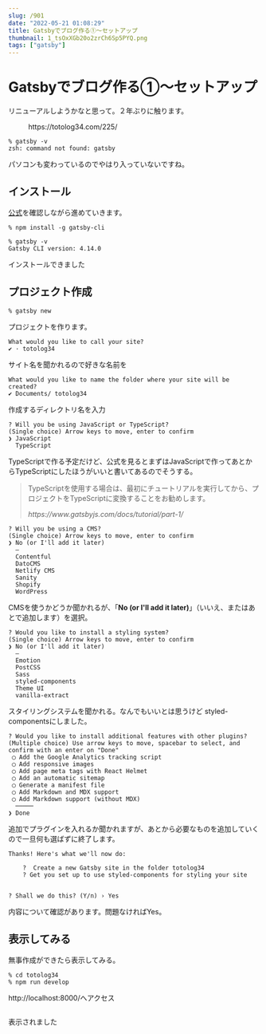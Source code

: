 ```yaml
---
slug: /901
date: "2022-05-21 01:08:29"
title: Gatsbyでブログ作る①〜セットアップ
thumbnail: 1_tsOxXGb20o2zrCh6Sp5PYQ.png
tags: ["gatsby"]
---
```

# Gatsbyでブログ作る①〜セットアップ
<!-- wp:paragraph -->
<p>リニューアルしようかなと思って。２年ぶりに触ります。</p>
<!-- /wp:paragraph -->

<!-- wp:embed {"url":"https://totolog34.com/225/","type":"wp-embed","providerNameSlug":"うさ技術"} -->
<figure class="wp-block-embed is-type-wp-embed is-provider-うさ技術 wp-block-embed-うさ技術"><div class="wp-block-embed__wrapper">
https://totolog34.com/225/
</div></figure>
<!-- /wp:embed -->

<!-- wp:code -->
<pre class="wp-block-code"><code>% gatsby -v
zsh: command not found: gatsby</code></pre>
<!-- /wp:code -->

<!-- wp:paragraph -->
<p>パソコンも変わっているのでやはり入っていないですね。</p>
<!-- /wp:paragraph -->

<!-- wp:heading -->
<h2>インストール</h2>
<!-- /wp:heading -->

<!-- wp:paragraph -->
<p><a href="https://www.gatsbyjs.com/docs/tutorial/part-1/">公式</a>を確認しながら進めていきます。</p>
<!-- /wp:paragraph -->

<!-- wp:code -->
<pre class="wp-block-code"><code>% npm install -g gatsby-cli</code></pre>
<!-- /wp:code -->

<!-- wp:code -->
<pre class="wp-block-code"><code>% gatsby -v
Gatsby CLI version: 4.14.0</code></pre>
<!-- /wp:code -->

<!-- wp:paragraph -->
<p>インストールできました</p>
<!-- /wp:paragraph -->

<!-- wp:heading -->
<h2>プロジェクト作成</h2>
<!-- /wp:heading -->

<!-- wp:code -->
<pre class="wp-block-code"><code>% gatsby new</code></pre>
<!-- /wp:code -->

<!-- wp:paragraph -->
<p>プロジェクトを作ります。</p>
<!-- /wp:paragraph -->

<!-- wp:code -->
<pre class="wp-block-code"><code>What would you like to call your site?
✔ · totolog34</code></pre>
<!-- /wp:code -->

<!-- wp:paragraph -->
<p>サイト名を聞かれるので好きな名前を</p>
<!-- /wp:paragraph -->

<!-- wp:code -->
<pre class="wp-block-code"><code>What would you like to name the folder where your site will be created?
✔ Documents/ totolog34</code></pre>
<!-- /wp:code -->

<!-- wp:paragraph -->
<p>作成するディレクトリ名を入力</p>
<!-- /wp:paragraph -->

<!-- wp:code -->
<pre class="wp-block-code"><code>? Will you be using JavaScript or TypeScript?
(Single choice) Arrow keys to move, enter to confirm
❯ JavaScript
  TypeScript</code></pre>
<!-- /wp:code -->

<!-- wp:paragraph -->
<p>TypeScriptで作る予定だけど、公式を見るとまずはJavaScriptで作ってあとからTypeScriptにしたほうがいいと書いてあるのでそうする。</p>
<!-- /wp:paragraph -->

<!-- wp:quote -->
<blockquote class="wp-block-quote"><p>TypeScriptを使用する場合は、最初にチュートリアルを実行してから、プロジェクトをTypeScriptに変換することをお勧めします。</p><cite>https://www.gatsbyjs.com/docs/tutorial/part-1/</cite></blockquote>
<!-- /wp:quote -->

<!-- wp:code -->
<pre class="wp-block-code"><code>? Will you be using a CMS?
(Single choice) Arrow keys to move, enter to confirm
❯ No (or I'll add it later)
  –
  Contentful
  DatoCMS
  Netlify CMS
  Sanity
  Shopify
  WordPress</code></pre>
<!-- /wp:code -->

<!-- wp:paragraph -->
<p>CMSを使うかどうか聞かれるが、「<strong>No (or I'll add it later)</strong>」（いいえ、またはあとで追加します）を選択。</p>
<!-- /wp:paragraph -->

<!-- wp:code -->
<pre class="wp-block-code"><code>? Would you like to install a styling system?
(Single choice) Arrow keys to move, enter to confirm
❯ No (or I'll add it later)
  –
  Emotion
  PostCSS
  Sass
  styled-components
  Theme UI
  vanilla-extract</code></pre>
<!-- /wp:code -->

<!-- wp:paragraph -->
<p>スタイリングシステムを聞かれる。なんでもいいとは思うけど styled-componentsにしました。</p>
<!-- /wp:paragraph -->

<!-- wp:code -->
<pre class="wp-block-code"><code>? Would you like to install additional features with other plugins?
(Multiple choice) Use arrow keys to move, spacebar to select, and confirm with an enter on "Done"
 ◯ Add the Google Analytics tracking script
 ◯ Add responsive images
 ◯ Add page meta tags with React Helmet
 ◯ Add an automatic sitemap
 ◯ Generate a manifest file
 ◯ Add Markdown and MDX support
 ◯ Add Markdown support (without MDX)
  ─────
❯ Done</code></pre>
<!-- /wp:code -->

<!-- wp:paragraph -->
<p>追加でプラグインを入れるか聞かれますが、あとから必要なものを追加していくので一旦何も選ばずに終了します。</p>
<!-- /wp:paragraph -->

<!-- wp:code -->
<pre class="wp-block-code"><code>Thanks! Here's what we'll now do:

    ?  Create a new Gatsby site in the folder totolog34
    ? Get you set up to use styled-components for styling your site


? Shall we do this? (Y/n) › Yes</code></pre>
<!-- /wp:code -->

<!-- wp:paragraph -->
<p>内容について確認があります。問題なければYes。</p>
<!-- /wp:paragraph -->

<!-- wp:heading -->
<h2>表示してみる</h2>
<!-- /wp:heading -->

<!-- wp:paragraph -->
<p>無事作成ができたら表示してみる。</p>
<!-- /wp:paragraph -->

<!-- wp:code -->
<pre class="wp-block-code"><code>% cd totolog34 
% npm run develop</code></pre>
<!-- /wp:code -->

<!-- wp:paragraph -->
<p>http://localhost:8000/へアクセス</p>
<!-- /wp:paragraph -->

<!-- wp:image {"id":903,"sizeSlug":"large","linkDestination":"none"} -->
<figure class="wp-block-image size-large"><img src="https://totolog34.com/wp/wp-content/uploads/2022/05/スクリーンショット-2022-05-21-1.07.23-1024x881.png" alt="" class="wp-image-903"/></figure>
<!-- /wp:image -->

<!-- wp:paragraph -->
<p>表示されました</p>
<!-- /wp:paragraph -->